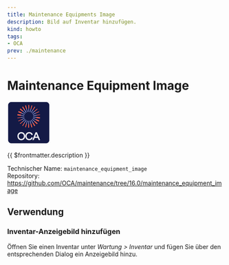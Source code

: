 ```yaml
---
title: Maintenance Equipments Image
description: Bild auf Inventar hinzufügen.
kind: howto
tags:
- OCA
prev: ./maintenance
---
```

# Maintenance Equipment Image
![icon_oca_app](attachments/icon_oca_app.png)

{{ $frontmatter.description }}

Technischer Name: `maintenance_equipment_image`\
Repository: <https://github.com/OCA/maintenance/tree/16.0/maintenance_equipment_image>

## Verwendung

### Inventar-Anzeigebild hinzufügen 

Öffnen Sie einen Inventar unter *Wartung > Inventar* und fügen Sie über den entsprechenden Dialog ein Anzeigebild hinzu. 